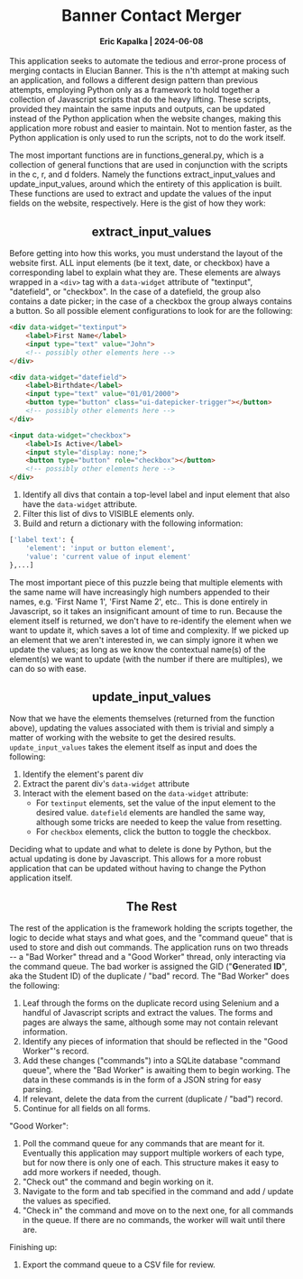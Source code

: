 # <div align="center">Banner Contact Merger</div>
#### <div align="center">Eric Kapalka  |  2024-06-08</div>

This application seeks to automate the tedious and error-prone process of merging contacts in Elucian Banner.  This is the n'th attempt at making such an application, and follows a different design pattern than previous attempts, employing Python only as a framework to hold together a collection of Javascript scripts that do the heavy lifting.  These scripts, provided they maintain the same inputs and outputs, can be updated instead of the Python application when the website changes, making this application more robust and easier to maintain.  Not to mention faster, as the Python application is only used to run the scripts, not to do the work itself.

The most important functions are in functions_general.py, which is a collection of general functions that are used in conjunction with the scripts in the c, r, and d folders.  Namely the functions extract_input_values and update_input_values, around which the entirety of this application is built.  These functions are used to extract and update the values of the input fields on the website, respectively.  Here is the gist of how they work:

## <div align="center">extract_input_values</div>

Before getting into how this works, you must understand the layout of the website first.  ALL input elements (be it text, date, or checkbox) have a corresponding label to explain what they are.  These elements are always wrapped in a `<div>` tag with a `data-widget` attribute of "textinput", "datefield", or "checkbox".  In the case of a datefield, the group also contains a date picker; in the case of a checkbox the group always contains a button.  So all possible element configurations to look for are the following:

```html
<div data-widget="textinput">
    <label>First Name</label>
    <input type="text" value="John">
    <!-- possibly other elements here -->
</div>
```

```html
<div data-widget="datefield">
    <label>Birthdate</label>
    <input type="text" value="01/01/2000">
    <button type="button" class="ui-datepicker-trigger"></button>
    <!-- possibly other elements here -->
</div>
```

```html
<input data-widget="checkbox">
    <label>Is Active</label>
    <input style="display: none;">
    <button type="button" role="checkbox"></button>
    <!-- possibly other elements here -->
</div>
```

1. Identify all divs that contain a top-level label and input element that also have the `data-widget` attribute.
2. Filter this list of divs to VISIBLE elements only.
3. Build and return a dictionary with the following information:
```python
['label text': {
    'element': 'input or button element',
    'value': 'current value of input element'
},...]
```
The most important piece of this puzzle being that multiple elements with the same name will have increasingly high numbers appended to their names, e.g. 'First Name 1', 'First Name 2', etc.. This is done entirely in Javascript, so it takes an insignificant amount of time to run.  Because the element itself is returned, we don't have to re-identify the element when we want to update it, which saves a lot of time and complexity.  If we picked up an element that we aren't interested in, we can simply ignore it when we update the values; as long as we know the contextual name(s) of the element(s) we want to update (with the number if there are multiples), we can do so with ease.


## <div align="center">update_input_values</div>


Now that we have the elements themselves (returned from the function above), updating the values associated with them is trivial and simply a matter of working with the website to get the desired results.  `update_input_values` takes the element itself as input and does the following:

1. Identify the element's parent div
2. Extract the parent div's `data-widget` attribute
3. Interact with the element based on the `data-widget` attribute:
    - For `textinput` elements, set the value of the input element to the desired value. `datefield` elements are handled the same way, although some tricks are needed to keep the value from resetting.
    - For `checkbox` elements, click the button to toggle the checkbox.

Deciding what to update and what to delete is done by Python, but the actual updating is done by Javascript.  This allows for a more robust application that can be updated without having to change the Python application itself.

## <div align="center">The Rest</div>

The rest of the application is the framework holding the scripts together, the logic to decide what stays and what goes, and the "command queue" that is used to store and dish out commands.  The application runs on two threads -- a "Bad Worker" thread and a "Good Worker" thread, only interacting via the command queue.  The bad worker is assigned the GID ("**G**enerated **ID**", aka the Student ID) of the duplicate  / "bad" record. The "Bad Worker" does the following:

1. Leaf through the forms on the duplicate record using Selenium and a handful of Javascript scripts and extract the values.  The forms and pages are always the same, although some may not contain relevant information.
2. Identify any pieces of information that should be reflected in the "Good Worker"'s record. 
3. Add these changes ("commands") into a SQLite database "command queue", where the "Bad Worker" is awaiting them to begin working.  The data in these commands is in the form of a JSON string for easy parsing.
4. If relevant, delete the data from the current (duplicate / "bad") record.
5. Continue for all fields on all forms.

"Good Worker":

1. Poll the command queue for any commands that are meant for it.  Eventually this application may support multiple workers of each type, but for now there is only one of each.  This structure makes it easy to add more workers if needed, though.
2. "Check out" the command and begin working on it.
3. Navigate to the form and tab specified in the command and add / update the values as specified.
4. "Check in" the command and move on to the next one, for all commands in the queue.  If there are no commands, the worker will wait until there are.

Finishing up:

1. Export the command queue to a CSV file for review.
